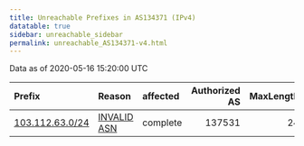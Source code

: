 ```yaml
---
title: Unreachable Prefixes in AS134371 (IPv4)
datatable: true
sidebar: unreachable_sidebar
permalink: unreachable_AS134371-v4.html
---
```


Data as of 2020-05-16 15:20:00 UTC


<div class="datatable-begin"></div>

| Prefix                                                   | Reason                                                                                                  | affected   |   Authorized AS |   MaxLength | Anchor                                       |   unreachable /24s |
|:---------------------------------------------------------|:--------------------------------------------------------------------------------------------------------|:-----------|----------------:|------------:|:---------------------------------------------|-------------------:|
| [103.112.63.0/24](https://stat.ripe.net/103.112.63.0/24) | [INVALID ASN](https://rpki-validator.ripe.net/announcement-preview?asn=AS134371&prefix=103.112.63.0/24) | complete   |          137531 |          24 | [APNIC](unreachable_APNIC_RPKI_Root-v4.html) |                  1 |

<div class="datatable-end"></div>